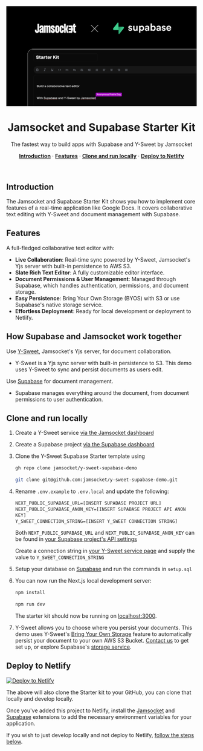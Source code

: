 <img src="/app/opengraph-image.png" alt="opengraph-image" style="display: block; margin: 0 auto;" />
<h1 align="center">Jamsocket and Supabase Starter Kit</h1>

<p align="center">
 The fastest way to build apps with Supabase and Y-Sweet by Jamsocket
</p>

<p align="center">
<a href="#introduction"><strong>Introduction</strong></a> ·
  <a href="#features"><strong>Features</strong></a> ·
  <a href="#clone-and-run-locally"><strong>Clone and run locally</strong></a> ·
  <a href="#deploy-to-netlify"><strong>Deploy to Netlify</strong></a>
</p>
<br/>

## Introduction

The Jamsocket and Supabase Starter Kit shows you how to implement core features of a real-time application like Google Docs. It covers collaborative text editing with Y-Sweet and document management with Supabase.

## Features

A full-fledged collaborative text editor with:
- **Live Collaboration**: Real-time sync powered by Y-Sweet, Jamsocket's Yjs server with built-in persistence to AWS S3.
- **Slate Rich Text Editor**: A fully customizable editor interface.
- **Document Permissions & User Management**: Managed through Supabase, which handles authentication, permissions, and document storage.
- **Easy Persistence**: Bring Your Own Storage (BYOS) with S3 or use Supabase's native storage service.
- **Effortless Deployment**: Ready for local development or deployment to Netlify.

## How Supabase and Jamsocket work together

Use [Y-Sweet](https://jamsocket.com/y-sweet), Jamsocket's Yjs server, for document collaboration.

- Y-Sweet is a Yjs sync server with built-in persistence to S3. This demo uses Y-Sweet to sync and persist documents as users edit.

Use [Supabase](https://supabase.com/) for document management.

- Supabase manages everything around the document, from document permissions to user authentication.

## Clone and run locally

1. Create a Y-Sweet service [via the Jamsocket dashboard](https://app.jamsocket.com)

2. Create a Supabase project [via the Supabase dashboard](https://database.new)

3. Clone the Y-Sweet Supabase Starter template using

   ```bash
   gh repo clone jamsocket/y-sweet-supabase-demo
   ```

   ```bash
   git clone git@github.com:jamsocket/y-sweet-supabase-demo.git
   ```

4. Rename `.env.example` to `.env.local` and update the following:

   ```
   NEXT_PUBLIC_SUPABASE_URL=[INSERT SUPABASE PROJECT URL]
   NEXT_PUBLIC_SUPABASE_ANON_KEY=[INSERT SUPABASE PROJECT API ANON KEY]
   Y_SWEET_CONNECTION_STRING=[INSERT Y_SWEET CONNECTION STRING]
   ```

   Both `NEXT_PUBLIC_SUPABASE_URL` and `NEXT_PUBLIC_SUPABASE_ANON_KEY` can be found in [your Supabase project's API settings](https://app.supabase.com/project/_/settings/api)

   Create a connection string in [your Y-Sweet service page](https://app.jamsocket.com) and supply the value to `Y_SWEET_CONNECTION_STRING`

5. Setup your database on [Supabase](https://supabase.com/) and run the commands in `setup.sql`

6. You can now run the Next.js local development server:

   ```bash
   npm install
   ```

   ```bash
   npm run dev
   ```

   The starter kit should now be running on [localhost:3000](http://localhost:3000/).

7. Y-Sweet allows you to choose where you persist your documents. This demo uses Y-Sweet's [Bring Your Own Storage](https://app.jamsocket.com/) feature to automatically persist your document to your own AWS S3 Bucket. [Contact us](mailto:hi@jamsocket.com) to get set up, or explore Supabase's [storage service](https://supabase.com/docs/guides/storage).

## Deploy to Netlify

[![Deploy to Netlify](https://www.netlify.com/img/deploy/button.svg)](https://app.netlify.com/extension/start/deploy?repository=https://github.com/jamsocket/y-sweet-supabase-demo)

The above will also clone the Starter kit to your GitHub, you can clone that locally and develop locally.

Once you've added this project to Netlify, install the [Jamsocket](https://app.netlify.com/extensions/jamsocket) and [Supabase](https://app.netlify.com/extensions/supabase) extensions to add the necessary environment variables for your application.

If you wish to just develop locally and not deploy to Netlify, [follow the steps below](#clone-and-run-locally).
